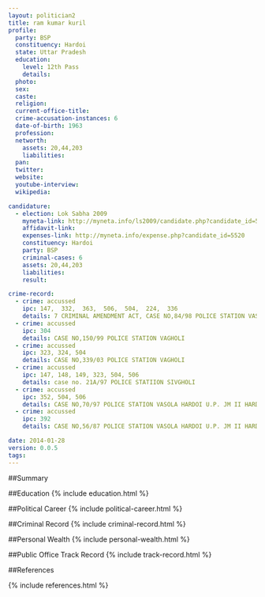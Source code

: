 ```yaml
---
layout: politician2
title: ram kumar kuril
profile: 
  party: BSP
  constituency: Hardoi
  state: Uttar Pradesh
  education: 
    level: 12th Pass
    details: 
  photo: 
  sex: 
  caste: 
  religion: 
  current-office-title: 
  crime-accusation-instances: 6
  date-of-birth: 1963
  profession: 
  networth: 
    assets: 20,44,203
    liabilities: 
  pan: 
  twitter: 
  website: 
  youtube-interview: 
  wikipedia: 

candidature: 
  - election: Lok Sabha 2009
    myneta-link: http://myneta.info/ls2009/candidate.php?candidate_id=5520
    affidavit-link: 
    expenses-link: http://myneta.info/expense.php?candidate_id=5520
    constituency: Hardoi 
    party: BSP
    criminal-cases: 6
    assets: 20,44,203
    liabilities: 
    result:  

crime-record: 
  - crime: accussed
    ipc: 147,  332,  363,  506,  504,  224,  336
    details: 7 CRIMINAL AMENDMENT ACT, CASE NO,84/98 POLICE STATION VASOLA HARDOI U.P. JM II HARDOI 
  - crime: accussed
    ipc: 304
    details: CASE NO,150/99 POLICE STATION VAGHOLI 
  - crime: accussed
    ipc: 323, 324, 504
    details: CASE NO,339/03 POLICE STATION VAGHOLI 
  - crime: accussed
    ipc: 147, 148, 149, 323, 504, 506
    details: case no. 21A/97 POLICE STATIION SIVGHOLI 
  - crime: accussed
    ipc: 352, 504, 506
    details: CASE NO,70/97 POLICE STATION VASOLA HARDOI U.P. JM II HARDOI 
  - crime: accussed
    ipc: 392
    details: CASE NO,56/87 POLICE STATION VASOLA HARDOI U.P. JM II HARDOI 

date: 2014-01-28
version: 0.0.5
tags: 
---
```

##Summary


##Education
{% include education.html %}


##Political Career
{% include political-career.html %}


##Criminal Record
{% include criminal-record.html %}


##Personal Wealth
{% include personal-wealth.html %}


##Public Office Track Record
{% include track-record.html %}


##References


{% include references.html %}